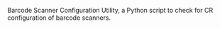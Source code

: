 Barcode Scanner Configuration Utility, a Python script to check for CR configuration of barcode scanners.
